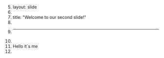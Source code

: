 5.	layout: slide
6.	
7.	title: "Welcome to our second slide!"
8.	
9.	---
10.	
11.	Hello it´s me 
12.	
